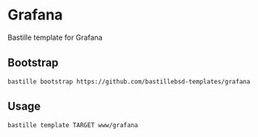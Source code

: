 # Grafana
Bastille template for Grafana

## Bootstrap
```shell
bastille bootstrap https://github.com/bastillebsd-templates/grafana
```

## Usage
```shell
bastille template TARGET www/grafana
```
